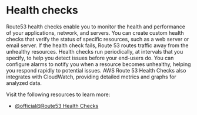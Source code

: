 # Health checks

Route53 health checks enable you to monitor the health and performance of your applications, network, and servers. You can create custom health checks that verify the status of specific resources, such as a web server or email server. If the health check fails, Route 53 routes traffic away from the unhealthy resources. Health checks run periodically, at intervals that you specify, to help you detect issues before your end-users do. You can configure alarms to notify you when a resource becomes unhealthy, helping you respond rapidly to potential issues. AWS Route 53 Health Checks also integrates with CloudWatch, providing detailed metrics and graphs for analyzed data.

Visit the following resources to learn more:

- [@official@Route53 Health Checks](https://docs.aws.amazon.com/Route53/latest/DeveloperGuide/welcome-health-checks.html)
